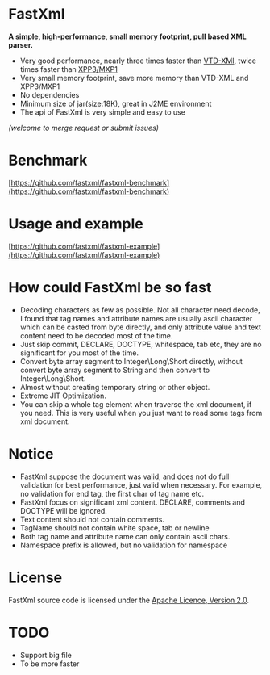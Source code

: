 # FastXml

**A simple, high-performance, small memory footprint, pull based XML parser.**

 * Very good performance, nearly three times faster than [VTD-XMl](http://vtd-xml.sourceforge.net), twice times faster than [XPP3/MXP1](http://www.extreme.indiana.edu/xgws/xsoap/xpp/mxp1/)
 * Very small memory footprint, save more memory than VTD-XML and XPP3/MXP1
 * No dependencies
 * Minimum size of jar(size:18K), great in J2ME environment
 * The api of FastXml is very simple and easy to use

 *(welcome to merge request or submit issues)*

# Benchmark

[https://github.com/fastxml/fastxml-benchmark](https://github.com/fastxml/fastxml-benchmark)

# Usage and example

[https://github.com/fastxml/fastxml-example](https://github.com/fastxml/fastxml-example)

# How could FastXml be so fast
 * Decoding characters as few as possible. Not all character need decode,
   I found that tag names and attribute names are usually ascii character which can be casted from byte directly,
   and only attribute value and text content need to be decoded most of the time.
 * Just skip commit, DECLARE, DOCTYPE, whitespace, tab etc,
   they are no significant for you most of the time.
 * Convert byte array segment to Integer\Long\Short directly,
   without convert byte array segment to String and then convert to Integer\Long\Short.
 * Almost without creating temporary string or other object.
 * Extreme JIT Optimization.
 * You can skip a whole tag element when traverse the xml document, if you need.
   This is very useful when you just want to read some tags from xml document.

# Notice

 * FastXml suppose the document was valid, and does not do full validation for best performance, just valid when necessary. For example, no validation for end tag, the first char of tag name etc.
 * FastXml focus on significant xml content. DECLARE, comments and DOCTYPE will be ignored.
 * Text content should not contain comments.
 * TagName should not contain white space, tab or newline
 * Both tag name and attribute name can only contain ascii chars.
 * Namespace prefix is allowed, but no validation for namespace

# License
FastXml source code is licensed under the [Apache Licence, Version 2.0](http://www.apache.org/licenses/LICENSE-2.0.html).

# TODO
 * Support big file
 * To be more faster
